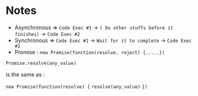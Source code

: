 # Notes

- Asynchronous => `Code Exec #1` -> `( Do other stuffs before it finishes)` -> `Code Exec #2`
- Synchronous => `Code Exec #1` -> `Wait for it to complete` -> `Code Exec #2`
- Promise : `new Promise(function(resolve, reject) {.....})` 

`Promise.resolve(any_value)` 

is the same as :

`new Promise(function(resolve) {`
    `resolve(any_value)`
`})`